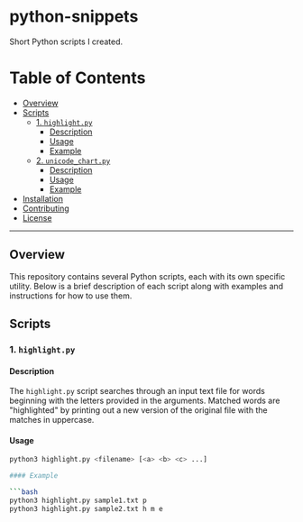 # python-snippets
Short Python scripts I created.


# Table of Contents

- [Overview](#overview)
- [Scripts](#scripts)
  - [1. `highlight.py`](#1-highlightpy)
    - [Description](#description)
    - [Usage](#usage)
    - [Example](#example)
  - [2. `unicode_chart.py`](#2-unicode_chartpy)
    - [Description](#description-1)
    - [Usage](#usage-1)
    - [Example](#example-1)
- [Installation](#installation)
- [Contributing](#contributing)
- [License](#license)

---

## Overview

This repository contains several Python scripts, each with its own specific utility. Below is a brief description of each script along with examples and instructions for how to use them.

## Scripts

### 1. `highlight.py`

#### Description

The `highlight.py` script searches through an input text file for words beginning with the letters provided in the arguments. Matched words are "highlighted" by printing out a new version of the original file with the matches in uppercase.

#### Usage

```bash
python3 highlight.py <filename> [<a> <b> <c> ...]

#### Example

```bash
python3 highlight.py sample1.txt p 
python3 highlight.py sample2.txt h m e
